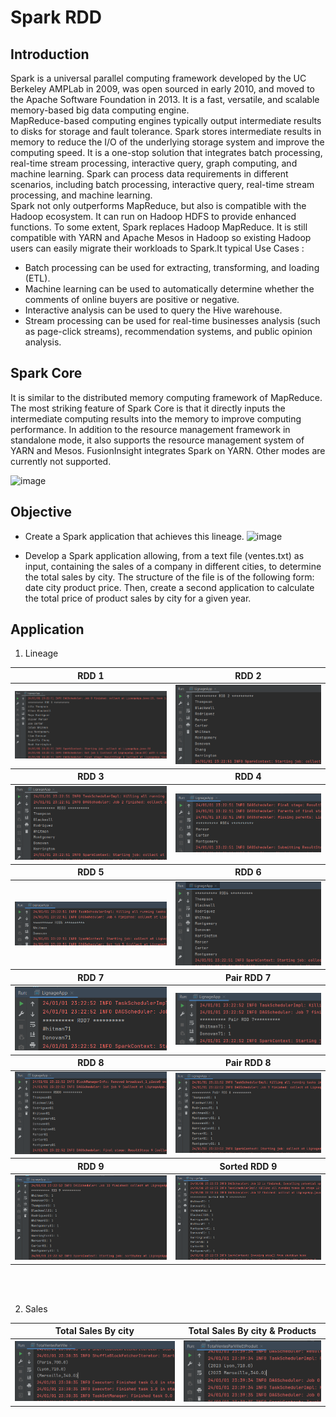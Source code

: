 # Spark RDD

## Introduction 
Spark is a universal parallel computing framework developed by the UC Berkeley AMPLab in 2009, was open sourced in early 2010, and moved to the Apache Software Foundation in 2013. It is a fast, versatile, and scalable memory-based big data computing engine.<br>
MapReduce-based computing engines typically output intermediate results to disks for storage and fault tolerance. Spark stores intermediate results in memory to reduce the I/O of the underlying storage system and improve the computing speed. It is a one-stop solution that integrates batch processing, real-time stream processing, interactive query, graph computing, and machine learning. Spark can process data requirements in different scenarios, including batch processing, interactive query, real-time stream processing, and machine learning. <br>
Spark not only outperforms MapReduce, but also is compatible with the Hadoop ecosystem. It can run on Hadoop HDFS to provide enhanced functions. To some extent, Spark replaces Hadoop MapReduce. It is still compatible with YARN and Apache Mesos in Hadoop so existing Hadoop users can easily migrate their workloads to Spark.It typical Use Cases :
- Batch processing can be used for extracting, transforming, and loading (ETL).
- Machine learning can be used to automatically determine whether the comments of online buyers are positive or negative.
- Interactive analysis can be used to query the Hive warehouse.
- Stream processing can be used for real-time businesses analysis (such as page-click streams), recommendation systems, and public opinion analysis.<br>

## Spark Core
It is similar to the distributed memory computing framework of MapReduce. The most striking feature of Spark Core is that it directly inputs the intermediate computing results into the memory to improve computing performance. In addition to the resource management framework in standalone mode, it also supports the resource 
management system of YARN and Mesos. FusionInsight integrates Spark on YARN. Other modes are currently not supported.

![image](https://github.com/SDAllouche/spark-rdd/assets/102489525/b738b03e-a74d-4697-90f9-49730a8704c1)

## Objective
- Create a Spark application that achieves this lineage.
![image](https://github.com/SDAllouche/spark-rdd/assets/102489525/4933e040-52f8-482b-8304-eb4989abec3c)

- Develop a Spark application allowing, from a text file (ventes.txt) as input, containing the sales of a company in different cities, to determine the total sales by city. The structure of the file is of the following form: date city product price. Then, create a second application to calculate the total price of product sales by city for a given year.

## Application
1. Lineage
<table >
    <thead>
        <tr>
            <th>RDD 1</th>
            <th>RDD 2</th>
        </tr>
    </thead>
    <tbody>
        <tr>
            <td><img src="screenshots/1.png"></td>
            <td><img src="screenshots/2.png"></td>
        </tr>
    </tbody>
   <thead>
        <tr>
            <th>RDD 3</th>
            <th>RDD 4</th>
        </tr>
    </thead>
    <tbody>
        <tr>
            <td><img src="screenshots/3.png"></td>
            <td><img src="screenshots/4.png"></td>
        </tr>
    </tbody>
    <thead>
        <tr>
            <th>RDD 5</th>
            <th>RDD 6</th>
        </tr>
    </thead>
    <tbody>
        <tr>
            <td><img src="screenshots/5.png"></td>
            <td><img src="screenshots/6.png"></td>
        </tr>
    </tbody>
    <thead>
        <tr>
            <th>RDD 7</th>
            <th>Pair RDD 7</th>
        </tr>
    </thead>
    <tbody>
        <tr>
            <td><img src="screenshots/7.png"></td>
            <td><img src="screenshots/8.png"></td>
        </tr>
    </tbody>
    <thead>
        <tr>
            <th>RDD 8</th>
            <th>Pair RDD 8</th>
        </tr>
    </thead>
    <tbody>
        <tr>
            <td><img src="screenshots/9.png"></td>
            <td><img src="screenshots/10.png"></td>
        </tr>
    </tbody>
    <thead>
        <tr>
            <th>RDD 9</th>
            <th>Sorted RDD 9</th>
        </tr>
    </thead>
    <tbody>
        <tr>
            <td><img src="screenshots/11.png"></td>
            <td><img src="screenshots/12.png"></td>
        </tr>
    </tbody>
</table>
<br><br>

2. Sales
<table >
    <thead>
        <tr>
            <th>Total Sales By city</th>
            <th>Total Sales By city & Products</th>
        </tr>
    </thead>
    <tbody>
        <tr>
            <td><img src="screenshots/13.png"></td>
            <td><img src="screenshots/14.png"></td>
        </tr>
    </tbody>
</table>
